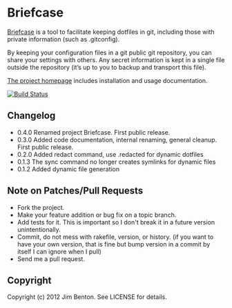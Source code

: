 # Briefcase

[Briefcase](http://jim.github.com/briefcase/) is a tool to facilitate keeping dotfiles in git, including those with private information (such as .gitconfig).

By keeping your configuration files in a git public git repository, you can share your settings with others. Any secret information is kept in a single file outside the repository (it’s up to you to backup and transport this file).

[The project homepage](http://jim.github.com/briefcase/) includes
installation and usage documentation.

[![Build Status](https://secure.travis-ci.org/jim/briefcase.png)](http://travis-ci.org/jim/briefcase)

## Changelog

* 0.4.0 Renamed project Briefcase. First public release.
* 0.3.0 Added code documentation, internal renaming, general cleanup. First public release.
* 0.2.0 Added redact command, use .redacted for dynamic dotfiles
* 0.1.3 The sync command no longer creates symlinks for dynamic files
* 0.1.2 Added dynamic file generation

## Note on Patches/Pull Requests
* Fork the project.
* Make your feature addition or bug fix on a topic branch.
* Add tests for it. This is important so I don't break it in a future version unintentionally.
* Commit, do not mess with rakefile, version, or history.
  (if you want to have your own version, that is fine but bump version in a commit by itself I can ignore when I pull)
* Send me a pull request.

## Copyright

Copyright (c) 2012 Jim Benton. See LICENSE for details.
